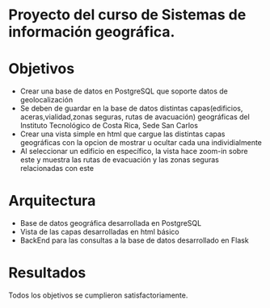 # Proyecto del curso de Sistemas de información geográfica.

<h1> Objetivos </h1>
<ul>
  <li>Crear una base de datos en PostgreSQL que soporte datos de geolocalización</il>
  <li>Se deben de guardar en la base de datos distintas capas(edificios, aceras,vialidad,zonas seguras, rutas de avacuación) geográficas del Instituto Tecnológico de Costa Rica, Sede San Carlos</li>
  <li>Crear una vista simple en html que cargue las distintas capas geográficas con la opcion de mostrar u ocultar cada una individialmente</il>
  <li>Al seleccionar un edificio en específico, la vista hace zoom-in sobre este y muestra las rutas de evacuación y las zonas seguras relacionadas con este</li>
</ul>

# Arquitectura
<ul>
  <li>Base de datos geográfica desarrollada en PostgreSQL</li>
  <li>Vista de las capas desarrolladas en html básico</li>
  <li>BackEnd para las consultas a la base de datos desarrollado en Flask</li>
</ul>

# Resultados
Todos los objetivos se cumplieron satisfactoriamente.  
